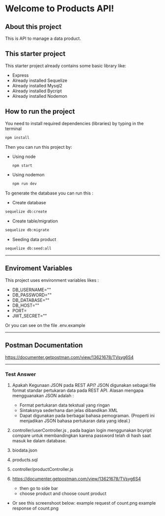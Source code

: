 # Welcome to Products API!

## About this project
This is API to manage a data product.

## This starter project
This starter project already contains some basic library like:  
- Express
- Already installed Sequelize
- Already installed Mysql2
- Already installed Bycript
- Already installed Nodemon
  
## How to run the project
You need to install required dependencies (libraries) by typing in the terminal
```bash
npm install
```
Then you can run this project by:
- Using node
  ```bash
  npm start
  ```
- Using nodemon
  ```bash
  npm run dev
  ```
To generate the database you can run this :
- Create database
```bash
sequelize db:create
```
- Create table/migration
```bash
sequelize db:migrate
```
- Seeding data product
```bash
sequelize db:seed:all
```
----------

## Enviroment Variables
This project uses environment variables likes :
- DB_USERNAME=""
- DB_PASSWORD=""
- DB_DATABASE=""
- DB_HOST="" 
- PORT=
- JWT_SECRET=""
  
Or you can see on the file .env.example 

----------

## Postman Documentation
https://documenter.getpostman.com/view/13621678/TVsyg6S4

----------

### Test Answer 

  1. Apakah Kegunaan JSON pada REST API? 
     JSON digunakan sebagai file format standar pertukaran data pada REST API. Alasan   mengapa mengguanakan JSON adalah :

       - Format pertukaran data tekstual yang ringan
       - Sintaksnya sederhana dan jelas dibandikan XML
      - Dapat digunakan pada berbagai bahasa pemograman. (Properti ini menjadikan JSON bahasa pertukaran data yang ideal.)
  2. controller/userController.js , pada bagian login menggunakan bcyript compare untuk membandingkan karena password telah di hash saat masuk ke dalam database.
  3. biodata.json
  4. products.sql
  5. controller/productController.js
  6. https://documenter.getpostman.com/view/13621678/TVsyg6S4
   
       - then go to side bar 
       - choose product and choose count product
  - Or see this screenshoot below:
    example request of count.png
    example response of count.png





